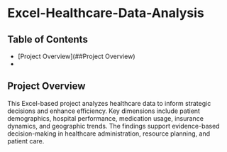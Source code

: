 # Excel-Healthcare-Data-Analysis
## Table of Contents

* [Project Overview](##Project Overview)
* 
## Project Overview

This Excel-based project analyzes healthcare data to inform strategic decisions and enhance efficiency. Key dimensions include patient demographics, hospital performance, medication usage, insurance dynamics, and geographic trends. The findings support evidence-based decision-making in healthcare administration, resource planning, and patient care.
